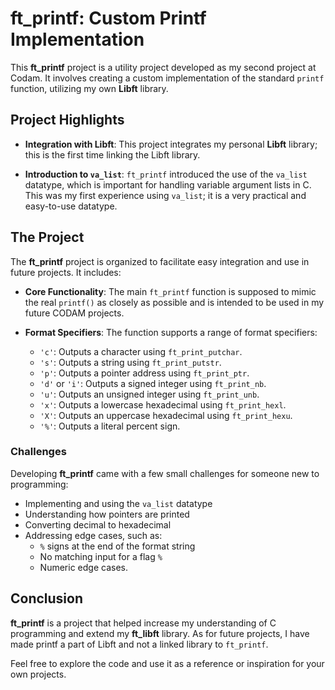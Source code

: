 # ft_printf: Custom Printf Implementation

This **ft_printf** project is a utility project developed as my second project at Codam. It involves creating a custom implementation of the standard `printf` function, utilizing my own **Libft** library.

## Project Highlights

- **Integration with Libft**: This project integrates my personal **Libft** library; this is the first time linking the Libft library.
  
- **Introduction to `va_list`**: `ft_printf` introduced the use of the `va_list` datatype, which is important for handling variable argument lists in C. This was my first experience using `va_list`; it is a very practical and easy-to-use datatype.

## The Project

The **ft_printf** project is organized to facilitate easy integration and use in future projects. It includes:

- **Core Functionality**: The main `ft_printf` function is supposed to mimic the real `printf()` as closely as possible and is intended to be used in my future CODAM projects.
  
- **Format Specifiers**: The function supports a range of format specifiers:
  - `'c'`: Outputs a character using `ft_print_putchar`.
  - `'s'`: Outputs a string using `ft_print_putstr`.
  - `'p'`: Outputs a pointer address using `ft_print_ptr`.
  - `'d'` or `'i'`: Outputs a signed integer using `ft_print_nb`.
  - `'u'`: Outputs an unsigned integer using `ft_print_unb`.
  - `'x'`: Outputs a lowercase hexadecimal using `ft_print_hexl`.
  - `'X'`: Outputs an uppercase hexadecimal using `ft_print_hexu`.
  - `'%'`: Outputs a literal percent sign.

### Challenges

Developing **ft_printf** came with a few small challenges for someone new to programming:
- Implementing and using the `va_list` datatype
- Understanding how pointers are printed
- Converting decimal to hexadecimal 
- Addressing edge cases, such as:
	- `%` signs at the end of the format string
	- No matching input for a flag `%`
	- Numeric edge cases.

## Conclusion

**ft_printf** is a project that helped increase my understanding of C programming and extend my **ft_libft** library. As for future projects, I have made printf a part of Libft and not a linked library to `ft_printf`.

Feel free to explore the code and use it as a reference or inspiration for your own projects.